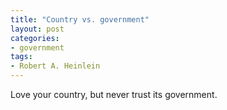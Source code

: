 ```yaml
---
title: "Country vs. government"
layout: post
categories:
- government
tags:
- Robert A. Heinlein
---
```


Love your country, but never trust its government.